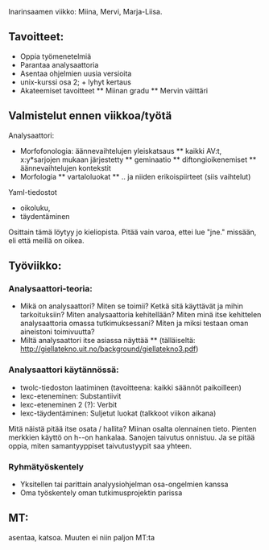 





Inarinsaamen viikko: Miina, Mervi, Marja-Liisa.


## Tavoitteet:
* Oppia työmenetelmiä
* Parantaa analysaattoria
* Asentaa ohjelmien uusia versioita
* unix-kurssi osa 2; + lyhyt kertaus
* Akateemiset tavoitteet
** Miinan gradu
** Mervin väittäri




## Valmistelut ennen viikkoa/työtä


Analysaattori: 


* Morfofonologia: äännevaihtelujen yleiskatsaus
** kaikki AV:t, x:y*sarjojen mukaan järjestetty
** geminaatio
** diftongioikenemiset
** äännevaihtelujen kontekstit
* Morfologia
** vartaloluokat
** .. ja niiden erikoispiirteet (siis vaihtelut)


Yaml-tiedostot
* oikoluku, 
* täydentäminen


Osittain tämä löytyy jo kieliopista. Pitää vain varoa, ettei lue "jne." 
missään, eli että meillä on oikea.


## Työviikko:


### Analysaattori-teoria:


* Mikä on analysaattori? Miten se toimii? Ketkä sitä käyttävät ja 
  mihin tarkoituksiin? Miten analysaattoria kehitellään? 
  Miten minä itse kehittelen analysaattoria omassa tutkimuksessani? 
  Miten ja miksi testaan oman aineistoni toimivuutta? 
* Miltä analysaattori itse asiassa näyttää
** (tälläiseltä: http://giellatekno.uit.no/background/giellatekno3.pdf)


### Analysaattori käytännössä:


* twolc-tiedoston laatiminen (tavoitteena: kaikki säännöt paikoilleen)
* lexc-eteneminen: Substantiivit
* lexc-eteneminen 2 (?): Verbit
* lexc-täydentäminen: Suljetut luokat (talkkoot viikon aikana)


Mitä näistä pitää itse osata / hallita? Miinan osalta olennainen tieto. Pienten merkkien käyttö on h--on hankalaa. Sanojen taivutus onnistuu. Ja se pitää oppia, miten samantyyppiset taivutustyypit saa yhteen. 




### Ryhmätyöskentely


* Yksitellen tai parittain analyysiohjelman osa-ongelmien kanssa
* Oma työskentely oman tutkimusprojektin parissa






## MT:

 
asentaa, katsoa. Muuten ei niin paljon MT:ta
